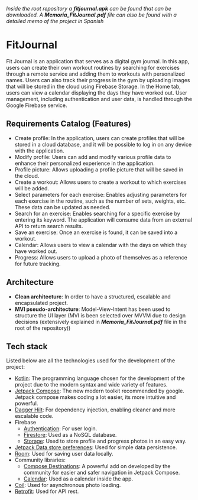 *Inside the root repository a **fitjournal.apk** can be found that can be downloaded. A **Memoria_FitJournal.pdf** file can also be found with a detailed memo of the project in Spanish*
# FitJournal
Fit Journal is an application that serves as a digital gym journal. In this app, users can create their own workout routines by searching for exercises through a remote service and adding them to workouts with personalized names. Users can also track their progress in the gym by uploading images that will be stored in the cloud using Firebase Storage. In the Home tab, users can view a calendar displaying the days they have worked out. User management, including authentication and user data, is handled through the Google Firebase service.

## Requirements Catalog (Features)
-  Create profile: In the application, users can create profiles that will be stored in a cloud database, and it will be possible to log in on any device with the application.
- Modify profile: Users can add and modify various profile data to enhance their personalized experience in the application.
- Profile picture: Allows uploading a profile picture that will be saved in the cloud.
- Create a workout: Allows users to create a workout to which exercises will be added.
- Select parameters for each exercise: Enables adjusting parameters for each exercise in the routine, such as the number of sets, weights, etc. These data can be updated as needed.
- Search for an exercise: Enables searching for a specific exercise by entering its keyword. The application will consume data from an external API to return search results.
- Save an exercise: Once an exercise is found, it can be saved into a workout.
- Calendar: Allows users to view a calendar with the days on which they have worked out.
- Progress: Allows users to upload a photo of themselves as a reference for future tracking.

## Architecture
- **Clean architecture**: In order to have a structured, escalable and encapsulated project.
- **MVI pseudo-architecture**: Model-View-Intent has been used to structure the UI layer (MVI is been selected over MVVM due to design decisions (extensively explained in **_Memoria_FitJournal.pdf_** file in the root of the repository))
## Tech stack
Listed below are all the technologies used for the development of the project:
- [Kotlin](https://kotlinlang.org/): The programming language chosen for the development of the project due to the modern syntax and wide variety of features.
- [Jetpack Compose](https://developer.android.com/jetpack/compose): The new modern toolkit recommended by google. Jetpack compose makes coding a lot easier, its more intuitive and powerful.
- [Dagger Hilt](https://dagger.dev/hilt/): For dependency injection, enabling cleaner and more escalable code.
- Firebase
	- [Authentication](https://firebase.google.com/docs/auth): For user login.
	- [Firestore](https://firebase.google.com/docs/firestore): Used as a NoSQL database.
	- [Storage](https://firebase.google.com/docs/storage): Used to store profile and progress photos in an easy way.
- [Jetpack Data store preferences](https://developer.android.com/jetpack/androidx/releases/datastore): Used for simple data persistence.
- [Room](https://developer.android.com/training/data-storage/room): Used for saving user data locally.
- Community libraries:
	- [Compose Destinations](https://github.com/raamcosta/compose-destinations): A powerful add on developed  by the community for easier and safer navigation in Jetpack Compose.
	- [Calendar](https://github.com/kizitonwose/Calendar): Used as a calendar inside the app.
- [Coil](https://coil-kt.github.io/coil/compose/): Used for asynchronous photo loading.
- [Retrofit](https://square.github.io/retrofit/): Used for API rest.
















